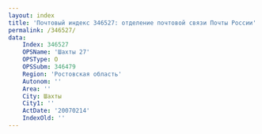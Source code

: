 ```yaml
---
layout: index
title: 'Почтовый индекс 346527: отделение почтовой связи Почты России'
permalink: /346527/
data:
    Index: 346527
    OPSName: 'Шахты 27'
    OPSType: О
    OPSSubm: 346479
    Region: 'Ростовская область'
    Autonom: ''
    Area: ''
    City: Шахты
    City1: ''
    ActDate: '20070214'
    IndexOld: ''
---
```

